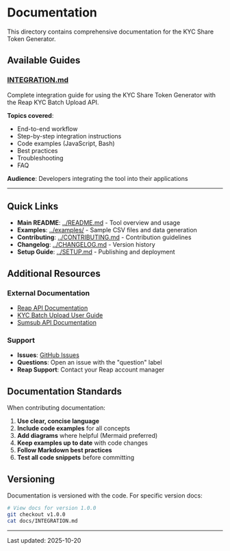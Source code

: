 # Documentation

This directory contains comprehensive documentation for the KYC Share Token Generator.

## Available Guides

### [INTEGRATION.md](INTEGRATION.md)
Complete integration guide for using the KYC Share Token Generator with the Reap KYC Batch Upload API.

**Topics covered**:
- End-to-end workflow
- Step-by-step integration instructions
- Code examples (JavaScript, Bash)
- Best practices
- Troubleshooting
- FAQ

**Audience**: Developers integrating the tool into their applications

---

## Quick Links

- **Main README**: [../README.md](../README.md) - Tool overview and usage
- **Examples**: [../examples/](../examples/) - Sample CSV files and data generation
- **Contributing**: [../CONTRIBUTING.md](../CONTRIBUTING.md) - Contribution guidelines
- **Changelog**: [../CHANGELOG.md](../CHANGELOG.md) - Version history
- **Setup Guide**: [../SETUP.md](../SETUP.md) - Publishing and deployment

## Additional Resources

### External Documentation

- [Reap API Documentation](https://docs.reap.global)
- [KYC Batch Upload User Guide](https://reap-ra.readme.io/docs/upload-kyc-batch-user-guide)
- [Sumsub API Documentation](https://docs.sumsub.com)

### Support

- **Issues**: [GitHub Issues](https://github.com/reaphq/kyc-share-token/issues)
- **Questions**: Open an issue with the "question" label
- **Reap Support**: Contact your Reap account manager

## Documentation Standards

When contributing documentation:

1. **Use clear, concise language**
2. **Include code examples** for all concepts
3. **Add diagrams** where helpful (Mermaid preferred)
4. **Keep examples up to date** with code changes
5. **Follow Markdown best practices**
6. **Test all code snippets** before committing

## Versioning

Documentation is versioned with the code. For specific version docs:

```bash
# View docs for version 1.0.0
git checkout v1.0.0
cat docs/INTEGRATION.md
```

---

Last updated: 2025-10-20
